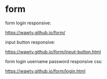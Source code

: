 # form
form login responsive:

https://wawtv.github.io/form/

input button responsive:

https://wawtv.github.io/form/input-button.html

form login username password responsive css:

https://wawtv.github.io/form/login.html


